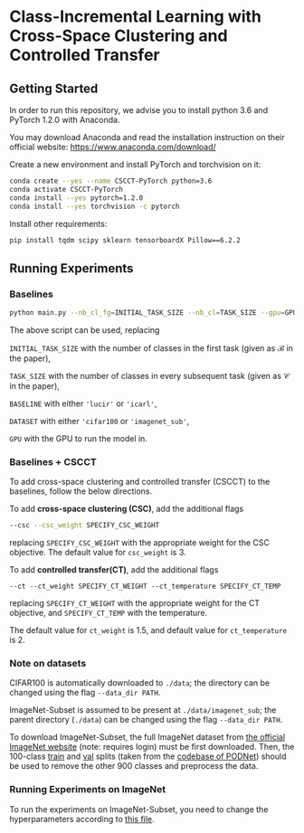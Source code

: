 # Class-Incremental Learning with Cross-Space Clustering and Controlled Transfer

## Getting Started

In order to run this repository, we advise you to install python 3.6 and PyTorch 1.2.0 with Anaconda.

You may download Anaconda and read the installation instruction on their official website:
<https://www.anaconda.com/download/>

Create a new environment and install PyTorch and torchvision on it:

```bash
conda create --yes --name CSCCT-PyTorch python=3.6
conda activate CSCCT-PyTorch
conda install --yes pytorch=1.2.0 
conda install --yes torchvision -c pytorch
```

Install other requirements:
```bash
pip install tqdm scipy sklearn tensorboardX Pillow==6.2.2
```

## Running Experiments

### Baselines

```bash
python main.py --nb_cl_fg=INITIAL_TASK_SIZE --nb_cl=TASK_SIZE --gpu=GPU --random_seed=1993 --baseline=BASELINE --branch_mode=single --branch_1=free --dataset=DATASET
```

The above script can be used, replacing 

`INITIAL_TASK_SIZE` with the number of classes in the first task (given as $\mathcal{B}$ in the paper),

`TASK_SIZE` with the number of classes in every subsequent task (given as $\mathcal{C}$ in the paper),

`BASELINE` with either `'lucir'` or `'icarl'`,

`DATASET` with either `'cifar100` or `'imagenet_sub'`,

`GPU` with the GPU to run the model in.

### Baselines + CSCCT

To add cross-space clustering and controlled transfer (CSCCT) to the baselines, follow the below directions.

To add **cross-space clustering (CSC)**, add the additional flags 

```bash
--csc --csc_weight SPECIFY_CSC_WEIGHT
```

replacing `SPECIFY_CSC_WEIGHT` with the appropriate weight for the CSC objective. The default value for `csc_weight` is $3$.

To add **controlled transfer(CT)**, add the additional flags

```
--ct --ct_weight SPECIFY_CT_WEIGHT --ct_temperature SPECIFY_CT_TEMP
```

replacing `SPECIFY_CT_WEIGHT` with the appropriate weight for the CT objective, and `SPECIFY_CT_TEMP` with the temperature. 

The default value for `ct_weight` is $1.5$, and default value for `ct_temperature` is $2$. 


### Note on datasets

CIFAR100 is automatically downloaded to `./data`; the directory can be changed using the flag `--data_dir PATH`.

ImageNet-Subset is assumed to be present at `./data/imagenet_sub`; the parent directory (`./data`) can be changed using the flag `--data_dir PATH`.

To download ImageNet-Subset, the full ImageNet dataset from [the official ImageNet website](https://image-net.org/) (note: requires login) must be first downloaded. Then, the 100-class [train](https://github.com/arthurdouillard/incremental_learning.pytorch/blob/master/imagenet_split/train_100.txt) and [val](https://github.com/arthurdouillard/incremental_learning.pytorch/blob/master/imagenet_split/val_100.txt) splits (taken from the [codebase of PODNet](https://github.com/arthurdouillard/incremental_learning.pytorch)) should be used to remove the other 900 classes and preprocess the data.

### Running Experiments on ImageNet

To run the experiments on ImageNet-Subset, you need to change the hyperparameters according to [this file](https://github.com/hshustc/CVPR19_Incremental_Learning/blob/master/imagenet-class-incremental/cbf_class_incremental_cosine_imagenet.py). 
